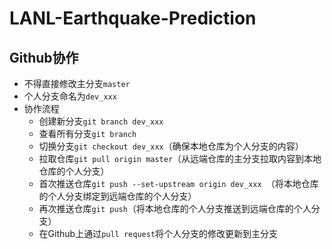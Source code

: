 # LANL-Earthquake-Prediction

## Github协作

+ 不得直接修改主分支`master`
+ 个人分支命名为`dev_xxx`
+ 协作流程
  + 创建新分支`git branch dev_xxx`
  + 查看所有分支`git branch`
  + 切换分支`git checkout dev_xxx`（确保本地仓库为个人分支的内容）
  + 拉取仓库`git pull origin master`（从远端仓库的主分支拉取内容到本地仓库的个人分支）
  + 首次推送仓库`git push --set-upstream origin dev_xxx `（将本地仓库的个人分支绑定到远端仓库的个人分支）
  + 再次推送仓库`git push`（将本地仓库的个人分支推送到远端仓库的个人分支）
  + 在Github上通过`pull request`将个人分支的修改更新到主分支